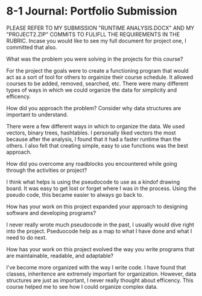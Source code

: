 # 8-1 Journal: Portfolio Submission

PLEASE REFER TO MY SUBMISSION "RUNTIME ANALYSIS.DOCX" AND MY "PROJECT2.ZIP" COMMITS TO FULIFLL THE REQUIREMENTS IN THE RUBRIC.
Incase you would like to see my full document for project one, I committed that also.

What was the problem you were solving in the projects for this course?

For the project the goals were to create a functioning program that would act as a sort of 
tool for others to orgainize their course schedule. It allowed courses to be added, removed, searched, etc. 
There were many different types of ways in which we could organize the data for simplicity and efficency.

How did you approach the problem? Consider why data structures are important to understand.

There were a few different ways in which to organize the data. We used vectors, binary trees, hashtables.
I personally liked vectors the most because after the analysis, I found that it had a faster runtime than the others.
I also felt that creating simple, easy to use functions was the best approach.


How did you overcome any roadblocks you encountered while going through the activities or project?

I think what helps is using the pseudocode to use as a kindof drawing board. It was easy to get lost or forget 
where I was in the process. Using the pseudo code, this became easier to always go back to.


How has your work on this project expanded your approach to designing software and developing programs?

I never really wrote much pseudocode in the past, I usually would dive right into the project. Pseduocode help as a map to what I have done and what I need
to do next.


How has your work on this project evolved the way you write programs that are maintainable, readable, and adaptable?

I've become more organized with the way I write code. I have found that classes, inheritence are extremely important for organization. 
However, data structures are just as important, I never really thought about efficency. This course helped me to see how I could organize complex data.

